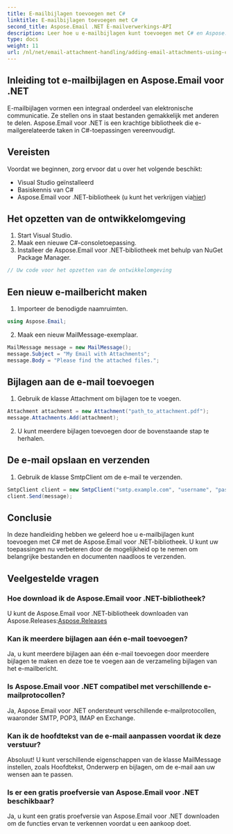 ```yaml
---
title: E-mailbijlagen toevoegen met C#
linktitle: E-mailbijlagen toevoegen met C#
second_title: Aspose.Email .NET E-mailverwerkings-API
description: Leer hoe u e-mailbijlagen kunt toevoegen met C# en Aspose.Email voor .NET. Stapsgewijze handleiding met codevoorbeelden voor naadloze integratie.
type: docs
weight: 11
url: /nl/net/email-attachment-handling/adding-email-attachments-using-csharp/
---
```


## Inleiding tot e-mailbijlagen en Aspose.Email voor .NET

E-mailbijlagen vormen een integraal onderdeel van elektronische communicatie. Ze stellen ons in staat bestanden gemakkelijk met anderen te delen. Aspose.Email voor .NET is een krachtige bibliotheek die e-mailgerelateerde taken in C#-toepassingen vereenvoudigt.

## Vereisten

Voordat we beginnen, zorg ervoor dat u over het volgende beschikt:

- Visual Studio geïnstalleerd
- Basiskennis van C#
-  Aspose.Email voor .NET-bibliotheek (u kunt het verkrijgen via[hier](https://products.aspose.com/email/net))

## Het opzetten van de ontwikkelomgeving

1. Start Visual Studio.
2. Maak een nieuwe C#-consoletoepassing.
3. Installeer de Aspose.Email voor .NET-bibliotheek met behulp van NuGet Package Manager.

```csharp
// Uw code voor het opzetten van de ontwikkelomgeving
```

## Een nieuw e-mailbericht maken

1. Importeer de benodigde naamruimten.

```csharp
using Aspose.Email;

```

2. Maak een nieuw MailMessage-exemplaar.

```csharp
MailMessage message = new MailMessage();
message.Subject = "My Email with Attachments";
message.Body = "Please find the attached files.";
```

## Bijlagen aan de e-mail toevoegen

1. Gebruik de klasse Attachment om bijlagen toe te voegen.

```csharp
Attachment attachment = new Attachment("path_to_attachment.pdf");
message.Attachments.Add(attachment);
```

2. U kunt meerdere bijlagen toevoegen door de bovenstaande stap te herhalen.

## De e-mail opslaan en verzenden

1. Gebruik de klasse SmtpClient om de e-mail te verzenden.

```csharp
SmtpClient client = new SmtpClient("smtp.example.com", "username", "password");
client.Send(message);
```

## Conclusie

In deze handleiding hebben we geleerd hoe u e-mailbijlagen kunt toevoegen met C# met de Aspose.Email voor .NET-bibliotheek. U kunt uw toepassingen nu verbeteren door de mogelijkheid op te nemen om belangrijke bestanden en documenten naadloos te verzenden.

## Veelgestelde vragen

### Hoe download ik de Aspose.Email voor .NET-bibliotheek?

 U kunt de Aspose.Email voor .NET-bibliotheek downloaden van Aspose.Releases:[Aspose.Releases](https://releases.aspose.com/email/net/)

### Kan ik meerdere bijlagen aan één e-mail toevoegen?

Ja, u kunt meerdere bijlagen aan één e-mail toevoegen door meerdere bijlagen te maken en deze toe te voegen aan de verzameling bijlagen van het e-mailbericht.

### Is Aspose.Email voor .NET compatibel met verschillende e-mailprotocollen?

Ja, Aspose.Email voor .NET ondersteunt verschillende e-mailprotocollen, waaronder SMTP, POP3, IMAP en Exchange.

### Kan ik de hoofdtekst van de e-mail aanpassen voordat ik deze verstuur?

Absoluut! U kunt verschillende eigenschappen van de klasse MailMessage instellen, zoals Hoofdtekst, Onderwerp en bijlagen, om de e-mail aan uw wensen aan te passen.

### Is er een gratis proefversie van Aspose.Email voor .NET beschikbaar?

Ja, u kunt een gratis proefversie van Aspose.Email voor .NET downloaden om de functies ervan te verkennen voordat u een aankoop doet.